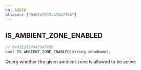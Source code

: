 ```yaml
---
ns: AUDIO
aliases: ["0x01e2817a479a7f9b"]
---
```

## IS_AMBIENT_ZONE_ENABLED

```c
// 0x01E2817A479A7F9B
bool IS_AMBIENT_ZONE_ENABLED(string zoneName);
```

Query whether the given ambient zone is allowed to be active

